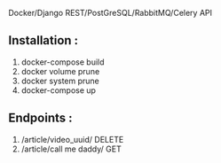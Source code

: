 Docker/Django REST/PostGreSQL/RabbitMQ/Celery API

## Installation :
1. docker-compose build
2. docker volume prune
3. docker system prune	
4. docker-compose up

## Endpoints :
1. /article/video_uuid/ DELETE
2. /article/call me daddy/ GET
